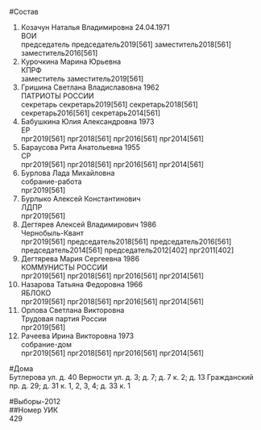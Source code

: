 #Состав  
1. Козачун Наталья Владимировна 24.04.1971  
    ВОИ  
    председатель председатель2019[561] заместитель2018[561] заместитель2016[561]  
2. Курочкина Марина Юрьевна  
    КПРФ  
    заместитель заместитель2019[561]  
3. Гришина Светлана Владиславовна 1962  
    ПАТРИОТЫ РОССИИ  
    секретарь секретарь2019[561] секретарь2018[561] секретарь2016[561] секретарь2014[561]  
4. Бабушкина Юлия Александровна 1973  
    ЕР  
    прг2019[561] прг2018[561] прг2016[561] прг2014[561]  
5. Бараусова Рита Анатольевна 1955  
    СР  
    прг2019[561] прг2018[561] прг2016[561] прг2014[561]  
6. Бурлова Лада Михайловна  
    собрание-работа  
    прг2019[561]  
7. Бурлыко Алексей Константинович  
    ЛДПР  
    прг2019[561]  
8. Дегтярев Алексей Владимирович 1986  
    Чернобыль-Квант  
    прг2019[561] председатель2018[561] председатель2016[561] председатель2014[561] председатель2012[402] прг2011[402]  
9. Дегтярева Мария Сергеевна 1986  
    КОММУНИСТЫ РОССИИ  
    прг2019[561] прг2018[561] прг2016[561] прг2014[561]  
10. Назарова Татьяна Федоровна 1966  
    ЯБЛОКО  
    прг2019[561] прг2018[561] прг2016[561] прг2014[561]  
11. Орлова Светлана Викторовна  
    Трудовая партия России  
    прг2019[561]  
12. Рачеева Ирина Викторовна 1973  
    собрание-дом  
    прг2019[561] прг2018[561] прг2016[561] прг2014[561]  
  
#Дома  
Бутлерова ул. д. 40 Верности ул. д. 3; д. 7; д. 7 к. 2; д. 13 Гражданский пр. д. 29; д. 31 к. 1, 2, 3, 4; д. 33 к. 1  
  
#Выборы-2012  
##Номер УИК  
429  
